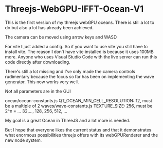 # Threejs-WebGPU-IFFT-Ocean-V1

This is the first version of my threejs webGPU oceans. There is still a lot to do but also a lot has already been achieved.

The camera can be moved using arrow keys and WASD

For vite I just added a config. So if you want to use vite you still have to install vite. 
The reason I don't have vite installed is because it uses 100MB more.
Anyone who uses Visual Studio Code with the live server can run this code directly after downloading.

There's still a lot missing and I've only made the camera controls rudimentary because the focus so far has been on implementing the wave generator. This now works very well.

Not all parameters are in the GUI

ocean/ocean-constants.js QT_OCEAN_MIN_CELL_RESOLUTION: 12,  must be a multiple of 2
waves/wave-constants.js TEXTURE_SIZE: 256,  must be 2^n = ... 32,..., 128, 256, 512, ...

My goal is a great Ocean in ThreeJS and a lot more is needed.

But I hope that everyone likes the current status and that it demonstrates what enormous possibilities threejs offers with its webGPURenderer and the new node system.

